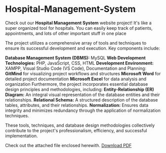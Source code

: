 # Hospital-Management-System
Check out our __Hospital Management System__ website project! It's like a super organized tool for hospitals. You can easily keep track of patients, appointments, and lots of other important stuff in one place

The project utilizes a comprehensive array of tools and techniques to ensure its successful development and execution.
Key components include:

__Database Management System (DBMS):__
MySQL
__Web Development Technologies:__
PHP, JavaScript, CSS, HTML
__Development Environment:__
XAMPP, Visual Studio Code (VS Code), Documentation and Planning:
__GitMind__ for visualizing project workflows and structures
__Microsoft Word__ for detailed project documentation
__Microsoft Excel__ for data analysis and organization
Furthermore, the project incorporates essential database design principles and methodologies, including:
__Entity-Relationship (ER) Diagram:__ An integral visual representation of the database entities and their relationships.
__Relational Schema:__ A structured description of the database tables, attributes, and their relationships.
__Normalization:__ Ensures data integrity and minimizes redundancy through the application of normalization techniques.

These tools, techniques, and database design methodologies collectively contribute to the project's professionalism, efficiency, and successful implementation.

Check out the attached file enclosed herewith.
[Download PDF](https://drive.google.com/file/d/124vwpe9zXkkQzaNNgu7zhqwA66W7teoT/view?usp=drive_link)

